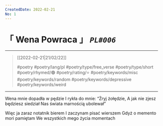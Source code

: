 ```yaml
---
CreatedDate: 2022-02-21
No: 1
---
```

# &#12300; Wena Powraca &#12301; *`PL#006`*

---

> [[2022-02-21|21/02/22]]
> 
> #poetry 
> #poetry/lang/pl 
> #poetry/type/free_verse #poetry/type/short 
> #poetry/rhymed/🟢
> #poetry/rating/⭐ 
> #poetry/keywords/misc #poetry/keywords/random #poetry/keywords/depressive #poetry/keywords/weird 

---

Wena mnie dopadła w pędzie
I rykła do mnie: “Żryj żołędzie,
   A jak nie zjesz będziesz siedział
   Nas świata marnością ubolewał”

Więc ja zaraz notatnik bierem
   I zaczynam pisać wierszem
Gdyż o memento mori pamiętam
   We wszystkich mego życia momentach